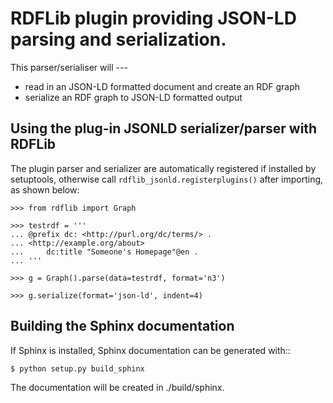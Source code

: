 RDFLib plugin providing JSON-LD parsing and serialization.
==========================================================

This parser/serialiser will ---

* read in an JSON-LD formatted document and create an RDF graph 
* serialize an RDF graph to JSON-LD formatted output 


Using the plug-in JSONLD serializer/parser with RDFLib
-------------------------------------------------------

The plugin parser and serializer are automatically registered if installed by
setuptools, otherwise call ``rdflib_jsonld.registerplugins()`` after importing,
as shown below:

    >>> from rdflib import Graph

    >>> testrdf = '''
    ... @prefix dc: <http://purl.org/dc/terms/> .
    ... <http://example.org/about>
    ...     dc:title "Someone's Homepage"@en .
    ... '''

    >>> g = Graph().parse(data=testrdf, format='n3')

    >>> g.serialize(format='json-ld', indent=4)


Building the Sphinx documentation
---------------------------------

If Sphinx is installed, Sphinx documentation can be generated with::

    $ python setup.py build_sphinx

The documentation will be created in ./build/sphinx.

